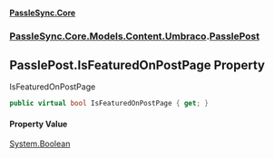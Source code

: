 #### [PassleSync.Core](index.md 'index')
### [PassleSync.Core.Models.Content.Umbraco](PassleSync.Core.Models.Content.Umbraco.md 'PassleSync.Core.Models.Content.Umbraco').[PasslePost](PassleSync.Core.Models.Content.Umbraco.PasslePost.md 'PassleSync.Core.Models.Content.Umbraco.PasslePost')

## PasslePost.IsFeaturedOnPostPage Property

IsFeaturedOnPostPage

```csharp
public virtual bool IsFeaturedOnPostPage { get; }
```

#### Property Value
[System.Boolean](https://docs.microsoft.com/en-us/dotnet/api/System.Boolean 'System.Boolean')